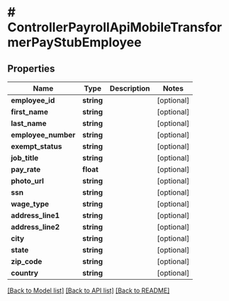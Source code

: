 # # ControllerPayrollApiMobileTransformerPayStubEmployee

## Properties

Name | Type | Description | Notes
------------ | ------------- | ------------- | -------------
**employee_id** | **string** |  | [optional]
**first_name** | **string** |  | [optional]
**last_name** | **string** |  | [optional]
**employee_number** | **string** |  | [optional]
**exempt_status** | **string** |  | [optional]
**job_title** | **string** |  | [optional]
**pay_rate** | **float** |  | [optional]
**photo_url** | **string** |  | [optional]
**ssn** | **string** |  | [optional]
**wage_type** | **string** |  | [optional]
**address_line1** | **string** |  | [optional]
**address_line2** | **string** |  | [optional]
**city** | **string** |  | [optional]
**state** | **string** |  | [optional]
**zip_code** | **string** |  | [optional]
**country** | **string** |  | [optional]

[[Back to Model list]](../../README.md#models) [[Back to API list]](../../README.md#endpoints) [[Back to README]](../../README.md)
